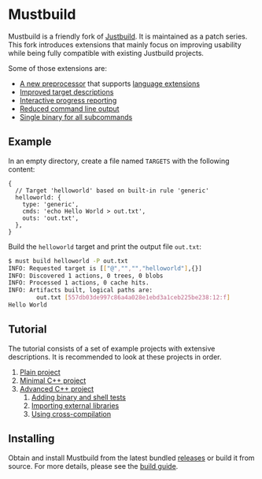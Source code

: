 # Mustbuild

Mustbuild is a friendly fork of
[Justbuild](https://github.com/just-buildsystem/justbuild). It is maintained as
a patch series. This fork introduces extensions that mainly focus on improving
usability while being fully compatible with existing Justbuild projects.

Some of those extensions are:

- [A new preprocessor](./doc/preprocessor.md) that supports [language extensions](./doc/must-lang.md)
- [Improved target descriptions](./doc/targets.md)
- [Interactive progress reporting](./doc/progress.md)
- [Reduced command line output](./doc/verbose.md)
- [Single binary for all subcommands](./doc/single-binary.md)

## Example

In an empty directory, create a file named `TARGETS` with the following content:

```jsonnet
{
  // Target 'helloworld' based on built-in rule 'generic'
  helloworld: {
    type: 'generic',
    cmds: 'echo Hello World > out.txt',
    outs: 'out.txt',
  },
}
```

Build the `helloworld` target and print the output file `out.txt`:

```sh
$ must build helloworld -P out.txt
INFO: Requested target is [["@","","","helloworld"],{}]
INFO: Discovered 1 actions, 0 trees, 0 blobs
INFO: Processed 1 actions, 0 cache hits.
INFO: Artifacts built, logical paths are:
        out.txt [557db03de997c86a4a028e1ebd3a1ceb225be238:12:f]
Hello World
```

## Tutorial

The tutorial consists of a set of example projects with extensive descriptions.
It is recommended to look at these projects in order.

1. [Plain project](./examples/1_plain/README.md)
2. [Minimal C++ project](./examples/2_cpp_min/README.md)
3. [Advanced C++ project](./examples/3_cpp_adv/README.md)
    1. [Adding binary and shell tests](./examples/3a_cpp_adv_tests/README.md)
    2. [Importing external libraries](./examples/3b_cpp_adv_extern/README.md)
    3. [Using cross-compilation](./examples/3c_cpp_adv_cross/README.md)

## Installing

Obtain and install Mustbuild from the latest bundled
[releases](https://github.com/oreiche/mustbuild/releases) or build it from
source. For more details, please see the [build guide](./doc/building.md).
